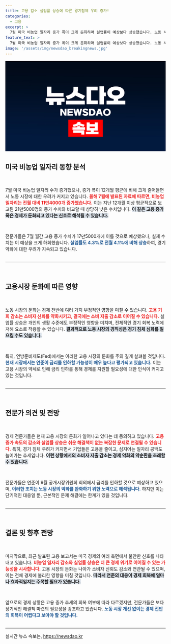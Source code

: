 ```yaml
---
title: 고용 감소 실업률 상승에 따른 경기침체 우려 증가!
categories:
  - 고용
excerpt: >
  7월 미국 비농업 일자리 증가 폭이 크게 둔화하며 실업률이 예상보다 상승했습니다. 노동 시장 악화와 경기 침체 우려가 커지는 가운데, 금리 인하 가능성도 높아지고 있습니다.
feature_text: >
  7월 미국 비농업 일자리 증가 폭이 크게 둔화하며 실업률이 예상보다 상승했습니다. 노동 시장 악화와 경기 침체 우려가 커지는 가운데, 금리 인하 가능성도 높아지고 있습니다.
image: '/assets/img/newsdao_breakingnews.jpg'
---
```


<p><img src="/assets/img/newsdao_breakingnews.jpg" alt="firstkoreanews 속보" /></p>

<h2 data-ke-size="size26">미국 비농업 일자리 동향 분석</h2>

<p data-ke-size="size16">&nbsp;</p>

<p>7월 미국 비농업 일자리 수가 증가했으나, 증가 폭이 12개월 평균에 비해 크게 줄어들면서 노동 시장에 대한 우려가 커지고 있습니다. <b><span style="color: #ee2323;">올해 7월에 발표된 자료에 따르면, 비농업 일자리는 전월 대비 11만4000개 증가했습니다.</span></b> 이는 지난 12개월 이상 평균적으로 보고된 21만5000명의 증가 수치와 비교할 때 상당히 낮은 수치입니다. <b><span style="background-color: #21538527;">이 같은 고용 증가 폭은 경제가 둔화되고 있다는 신호로 해석될 수 있습니다.</span></b> </p>

<p data-ke-size="size16">&nbsp;</p>

<p>전문가들은 7월 월간 고용 증가 수치가 17만5000개에 이를 것으로 예상했으나, 실제 수치는 이 예상을 크게 하회했습니다. <b><span style="color: #1a5490;">실업률도 4.3%로 전월 4.1%에 비해 상승</span></b>하여, 경기 악화에 대한 우려가 지속되고 있습니다. 
<br><br></p>

<hr>

<p data-ke-size="size16">&nbsp;</p>

<h2 data-ke-size="size26">고용시장 둔화에 따른 영향</h2>

<p data-ke-size="size16">&nbsp;</p>

<p>노동 시장의 둔화는 경제 전반에 여러 가지 부정적인 영향을 미칠 수 있습니다. <b><span style="color: #ee2323;">고용 기회 감소는 소비자 신뢰를 약화시키고, 결국에는 소비 지출 감소로 이어질 수 있습니다.</span></b> 실업률 상승은 개인의 생활 수준에도 부정적인 영향을 미치며, 전체적인 경기 회복 노력에 저해 요소로 작용할 수 있습니다. <b><span style="background-color: #21538527;">결과적으로 노동 시장의 경직성은 경기 침체 심화를 일으킬 수도 있습니다.</span></b> </p>

<p data-ke-size="size16">&nbsp;</p>

<p>특히, 연방준비제도(Fed)에서는 이러한 고용 시장의 둔화를 주의 깊게 살펴볼 것입니다. <b><span style="color: #1a5490;">현재 시장에서는 연준이 금리를 인하할 가능성이 매우 높다고 평가되고 있습니다.</span></b> 이는 고용 시장의 약세로 인해 금리 인하를 통해 경제를 지원할 필요성에 대한 인식이 커지고 있는 것입니다. 
<br><br></p>

<hr>

<p data-ke-size="size16">&nbsp;</p>

<h2 data-ke-size="size26">전문가 의견 및 전망</h2>

<p data-ke-size="size16">&nbsp;</p>

<p>경제 전문가들은 현재 고용 시장의 둔화가 일어나고 있다는 데 동의하고 있습니다. <b><span style="color: #ee2323;">고용 증가 속도의 감소와 실업률 상승은 쉬운 해결책이 없는 복잡한 문제로 연결될 수 있습니다.</span></b> 특히, 경기 침체 우려가 커지면서 기업들은 고용을 줄이고, 심지어는 일자리 공백도 늘어가는 추세입니다. <b><span style="background-color: #21538527;">이런 상황에서의 소비자 지출 감소는 경제 악화의 악순환을 초래할 수 있습니다.</span></b></p>

<p data-ke-size="size16">&nbsp;</p>

<p>전문가들은 연준이 9월 공개시장위원회 회의에서 금리를 인하할 것으로 예상하고 있으며, <b><span style="color: #1a5490;">이러한 조치는 노동 시장의 악화를 완화하기 위한 노력으로 해석됩니다.</span></b> 하지만 이는 단기적인 대응일 뿐, 근본적인 문제 해결에는 한계가 있을 것입니다. 
<br><br></p>

<hr>

<p data-ke-size="size16">&nbsp;</p>

<h2 data-ke-size="size26">결론 및 향후 전망</h2>

<p data-ke-size="size16">&nbsp;</p>

<p>마지막으로, 최근 발표된 고용 보고서는 미국 경제의 여러 측면에서 불안한 신호를 나타내고 있습니다. <b><span style="color: #ee2323;">비농업 일자리 감소와 실업률 상승은 더 큰 경제 위기로 이어질 수 있는 가능성을 시사합니다.</span></b> 고용 시장의 둔화는 나아가 소비자 신뢰도 감소와 연관될 수 있으며, 이는 전체 경제에 불리한 영향을 미칠 것입니다. <b><span style="background-color: #21538527;">따라서 연준의 대응이 경제 회복에 얼마나 효과적일지는 주목할 필요가 있습니다.</span></b></p>

<p data-ke-size="size16">&nbsp;</p>

<p>앞으로의 경제 상황은 고용 증가 추세의 회복 여부에 따라 다르겠지만, 전문가들은 보다 장기적인 해결책 마련의 필요성을 강조하고 있습니다. <b><span style="color: #1a5490;">노동 시장 개선 없이는 경제 전반의 회복이 어렵다고 보아야 할 것입니다.</span></b> 
<br><br></p>

<hr>
실시간 뉴스 속보는, <a href="https://newsdao.kr" rel="dofollow">https://newsdao.kr</a>


